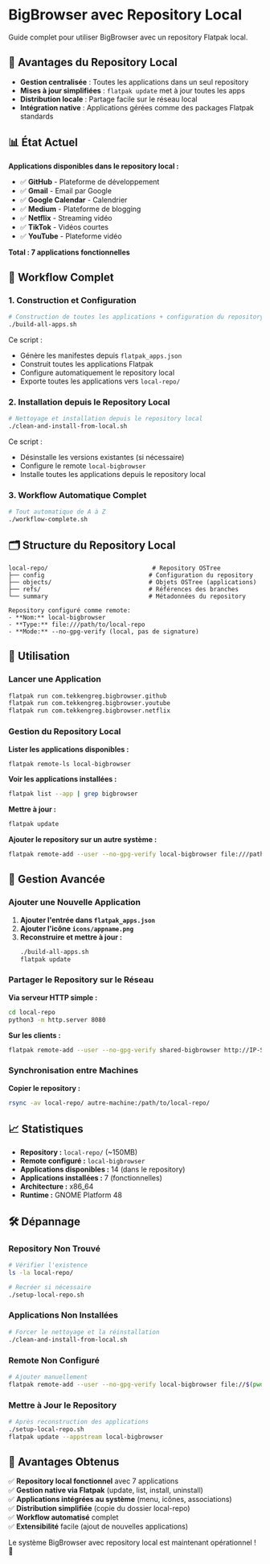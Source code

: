 # BigBrowser avec Repository Local

Guide complet pour utiliser BigBrowser avec un repository Flatpak local.

## 🎯 Avantages du Repository Local

- **Gestion centralisée** : Toutes les applications dans un seul repository
- **Mises à jour simplifiées** : `flatpak update` met à jour toutes les apps
- **Distribution locale** : Partage facile sur le réseau local
- **Intégration native** : Applications gérées comme des packages Flatpak standards

## 📊 État Actuel

**Applications disponibles dans le repository local :**
- ✅ **GitHub** - Plateforme de développement
- ✅ **Gmail** - Email par Google  
- ✅ **Google Calendar** - Calendrier
- ✅ **Medium** - Plateforme de blogging
- ✅ **Netflix** - Streaming vidéo
- ✅ **TikTok** - Vidéos courtes
- ✅ **YouTube** - Plateforme vidéo

**Total : 7 applications fonctionnelles**

## 🚀 Workflow Complet

### 1. Construction et Configuration
```bash
# Construction de toutes les applications + configuration du repository local
./build-all-apps.sh
```
Ce script :
- Génère les manifestes depuis `flatpak_apps.json`
- Construit toutes les applications Flatpak
- Configure automatiquement le repository local
- Exporte toutes les applications vers `local-repo/`

### 2. Installation depuis le Repository Local
```bash
# Nettoyage et installation depuis le repository local
./clean-and-install-from-local.sh
```
Ce script :
- Désinstalle les versions existantes (si nécessaire)
- Configure le remote `local-bigbrowser`
- Installe toutes les applications depuis le repository local

### 3. Workflow Automatique Complet
```bash
# Tout automatique de A à Z
./workflow-complete.sh
```

## 🗂️ Structure du Repository Local

```
local-repo/                             # Repository OSTree
├── config                             # Configuration du repository
├── objects/                           # Objets OSTree (applications)
├── refs/                              # Références des branches
└── summary                            # Métadonnées du repository

Repository configuré comme remote:
- **Nom:** local-bigbrowser
- **Type:** file:///path/to/local-repo
- **Mode:** --no-gpg-verify (local, pas de signature)
```

## 🎯 Utilisation

### Lancer une Application
```bash
flatpak run com.tekkengreg.bigbrowser.github
flatpak run com.tekkengreg.bigbrowser.youtube
flatpak run com.tekkengreg.bigbrowser.netflix
```

### Gestion du Repository Local

**Lister les applications disponibles :**
```bash
flatpak remote-ls local-bigbrowser
```

**Voir les applications installées :**
```bash
flatpak list --app | grep bigbrowser
```

**Mettre à jour :**
```bash
flatpak update
```

**Ajouter le repository sur un autre système :**
```bash
flatpak remote-add --user --no-gpg-verify local-bigbrowser file:///path/to/local-repo
```

## 🔧 Gestion Avancée

### Ajouter une Nouvelle Application

1. **Ajouter l'entrée dans `flatpak_apps.json`**
2. **Ajouter l'icône `icons/appname.png`**
3. **Reconstruire et mettre à jour :**
   ```bash
   ./build-all-apps.sh
   flatpak update
   ```

### Partager le Repository sur le Réseau

**Via serveur HTTP simple :**
```bash
cd local-repo
python3 -m http.server 8080
```

**Sur les clients :**
```bash
flatpak remote-add --user --no-gpg-verify shared-bigbrowser http://IP-SERVEUR:8080
```

### Synchronisation entre Machines

**Copier le repository :**
```bash
rsync -av local-repo/ autre-machine:/path/to/local-repo/
```

## 📈 Statistiques

- **Repository :** `local-repo/` (~150MB)
- **Remote configuré :** `local-bigbrowser`
- **Applications disponibles :** 14 (dans le repository)
- **Applications installées :** 7 (fonctionnelles)
- **Architecture :** x86_64
- **Runtime :** GNOME Platform 48

## 🛠️ Dépannage

### Repository Non Trouvé
```bash
# Vérifier l'existence
ls -la local-repo/

# Recréer si nécessaire
./setup-local-repo.sh
```

### Applications Non Installées
```bash
# Forcer le nettoyage et la réinstallation
./clean-and-install-from-local.sh
```

### Remote Non Configuré
```bash
# Ajouter manuellement
flatpak remote-add --user --no-gpg-verify local-bigbrowser file://$(pwd)/local-repo
```

### Mettre à Jour le Repository
```bash
# Après reconstruction des applications
./setup-local-repo.sh
flatpak update --appstream local-bigbrowser
```

## 🎉 Avantages Obtenus

✅ **Repository local fonctionnel** avec 7 applications  
✅ **Gestion native via Flatpak** (update, list, install, uninstall)  
✅ **Applications intégrées au système** (menu, icônes, associations)  
✅ **Distribution simplifiée** (copie du dossier local-repo)  
✅ **Workflow automatisé** complet  
✅ **Extensibilité** facile (ajout de nouvelles applications)  

Le système BigBrowser avec repository local est maintenant opérationnel ! 🚀 